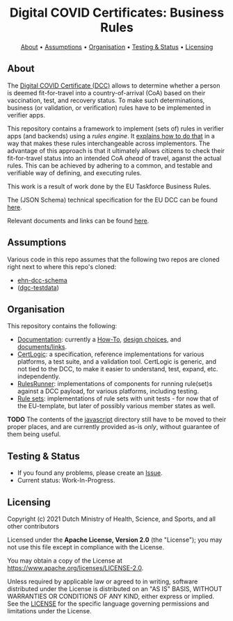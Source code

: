 <h1 align="center">
 Digital COVID Certificates: Business Rules
</h1>

<p align="center">
    <a href="#about">About</a> •
    <a href="#assumptions">Assumptions</a> •
    <a href="#organisation">Organisation</a> •
    <a href="#testing--status">Testing & Status</a> •
    <a href="#licensing">Licensing</a>
</p>


## About

The [Digital COVID Certificate (DCC)](https://ec.europa.eu/info/live-work-travel-eu/coronavirus-response/safe-covid-19-vaccines-europeans/eu-digital-covid-certificate_en) allows to determine whether a person is deemed fit-for-travel into a country-of-arrival (CoA) based on their vaccination, test, and recovery status.
To make such determinations, business (or validation, or verification) rules have to be implemented in verifier apps.

This repository contains a framework to implement (sets of) rules in verifier apps (and backends) using a _rules engine_.
It [explains how to do that](./documentation/how-to.md) in a way that makes these rules interchangeable across implementors.
The advantage of this approach is that it ultimately allows citizens to check their fit-for-travel status into an intended CoA _ahead_ of travel, aganst the actual rules.
This can be achieved by adhering to a common, and testable and verifiable way of defining, and executing rules.

This work is a result of work done by the EU Taskforce Business Rules.

The (JSON Schema) technical specification for the EU DCC can be found [here](https://ec.europa.eu/health/sites/default/files/ehealth/docs/covid-certificate_json_specification_en.pdf).

Relevant documents and links can be found [here](./documentation/documents-links.md).


## Assumptions

Various code in this repo assumes that the following two repos are cloned right next to where this repo's cloned:

* [ehn-dcc-schema](https://github.com/ehn-dcc-development/ehn-dcc-schema)
* ([dgc-testdata](https://github.com/ehn-dcc-development/dgc-testdata))


## Organisation

This repository contains the following:

* [Documentation](./documentation): currently a [How-To](./documentation/how-to.md), [design choices](./documentation/design-choices.md), and [documents/links](./documentation/documents-links.md).
* [CertLogic](./certlogic/README.md): a specification, reference implementations for various platforms, a test suite, and a validation tool.
  CertLogic is generic, and not tied to the DCC, to make it easier to understand, test, expand, etc. independently.
* [RulesRunner](./rules-runner/README.md): implementations of components for running rule(set)s against a DCC payload, for various platforms, including testing.
* [Rule sets](./rulesets): implementations of rule sets with unit tests - for now that of the EU-template, but later of possibly various member states as well.

**TODO**  The contents of the [javascript](./javascript) directory still have to be moved to their proper places, and are currently provided as-is *only*, without guarantee of them being useful.


## Testing & Status

- If you found any problems, please create an [Issue](/../../issues).
- Current status: Work-In-Progress.


## Licensing

Copyright (c) 2021 Dutch Ministry of Health, Science, and Sports, and all other contributors

Licensed under the **Apache License, Version 2.0** (the "License"); you may not use this file except in compliance with the License.

You may obtain a copy of the License at https://www.apache.org/licenses/LICENSE-2.0.

Unless required by applicable law or agreed to in writing, software distributed under the License is distributed on an "AS IS" 
BASIS, WITHOUT WARRANTIES OR CONDITIONS OF ANY KIND, either express or implied. See the [LICENSE](./LICENSE) for the specific 
language governing permissions and limitations under the License.

